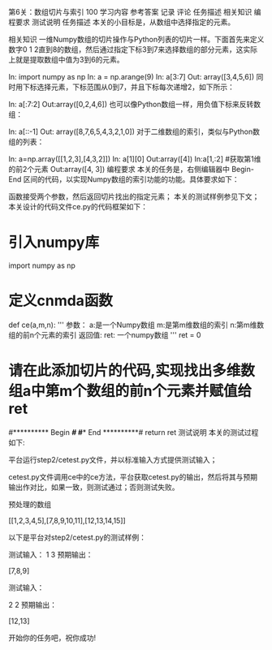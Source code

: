 第6关：数组切片与索引
100
学习内容
参考答案
记录
评论
任务描述
相关知识
编程要求
测试说明
任务描述
本关的小目标是，从数组中选择指定的元素。

相关知识
一维Numpy数组的切片操作与Python列表的切片一样。下面首先来定义数字0 1 2直到8的数组，然后通过指定下标3到7来选择数组的部分元素，这实际上就是提取数组中值为3到6的元素。

In: import numpy as np
In: a = np.arange(9)
In: a[3:7]
Out: array([3,4,5,6])
同时用下标选择元素，下标范围从0到7，并且下标每次递增2，如下所示：

In: a[:7:2]
Out:array([0,2,4,6])
也可以像Python数组一样，用负值下标来反转数组：

In: a[::-1]
Out: array([8,7,6,5,4,3,2,1,0])
对于二维数组的索引，类似与Python数组的列表：

In: a=np.array([[1,2,3],[4,3,2]])
In: a[1][0]
Out:array([4])
In:a[1,:2]    #获取第1维的前2个元素
Out:array([4, 3])
编程要求
本关的任务是，右侧编辑器中 Begin-End 区间的代码，以实现Numpy数组的索引功能的功能。具体要求如下：

函数接受两个参数，然后返回切片找出的指定元素；
本关的测试样例参见下文；
本关设计的代码文件ce.py的代码框架如下：
# 引入numpy库
import numpy as np
# 定义cnmda函数
def ce(a,m,n):
'''
参数：
a:是一个Numpy数组
m:是第m维数组的索引
n:第m维数组的前n个元素的索引
返回值:
ret: 一个numpy数组
'''
ret = 0
# 请在此添加切片的代码,实现找出多维数组a中第m个数组的前n个元素并赋值给ret
#********** Begin *********#
#********** End **********#
return ret
测试说明
本关的测试过程如下:

平台运行step2/cetest.py文件，并以标准输入方式提供测试输入；

cetest.py文件调用ce中的ce方法，平台获取cetest.py的输出，然后将其与预期输出作对比，如果一致，则测试通过；否则测试失败。

预处理的数组

[[1,2,3,4,5],[7,8,9,10,11],[12,13,14,15]]

以下是平台对step2/cetest.py的测试样例：

测试输入：
1
3
预期输出：

[7,8,9]

测试输入：

2
2
预期输出：

[12,13]

开始你的任务吧，祝你成功!